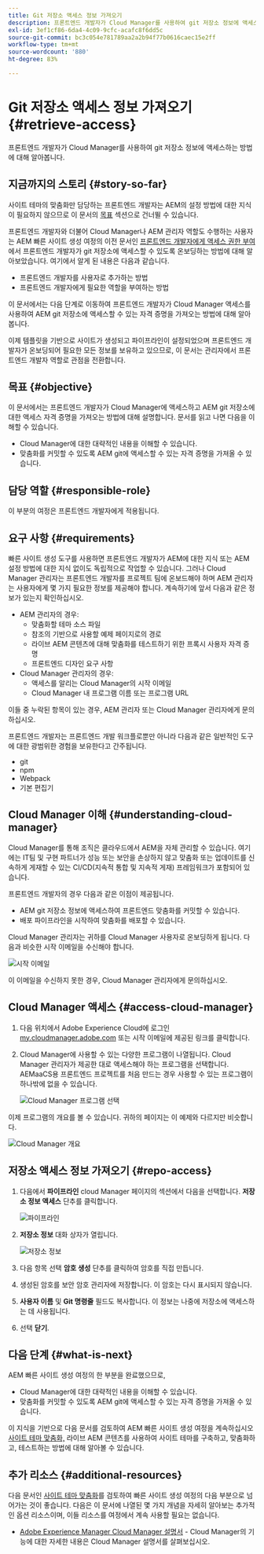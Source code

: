 ```yaml
---
title: Git 저장소 액세스 정보 가져오기
description: 프론트엔드 개발자가 Cloud Manager를 사용하여 git 저장소 정보에 액세스하는 방법에 대해 알아봅니다.
exl-id: 3ef1cf86-6da4-4c09-9cfc-acafc8f6dd5c
source-git-commit: bc3c054e781789aa2a2b94f77b0616caec15e2ff
workflow-type: tm+mt
source-wordcount: '880'
ht-degree: 83%

---
```


# Git 저장소 액세스 정보 가져오기 {#retrieve-access}

프론트엔드 개발자가 Cloud Manager를 사용하여 git 저장소 정보에 액세스하는 방법에 대해 알아봅니다.

## 지금까지의 스토리 {#story-so-far}

사이트 테마의 맞춤화만 담당하는 프론트엔드 개발자는 AEM의 설정 방법에 대한 지식이 필요하지 않으므로 이 문서의 [목표](#objective) 섹션으로 건너뛸 수 있습니다.

프론트엔드 개발자와 더불어 Cloud Manager나 AEM 관리자 역할도 수행하는 사용자는 AEM 빠른 사이트 생성 여정의 이전 문서인 [프론트엔드 개발자에게 액세스 권한 부여](grant-access.md)에서 프론트엔드 개발자가 git 저장소에 액세스할 수 있도록 온보딩하는 방법에 대해 알아보았습니다. 여기에서 알게 된 내용은 다음과 같습니다.

* 프론트엔드 개발자를 사용자로 추가하는 방법
* 프론트엔드 개발자에게 필요한 역할을 부여하는 방법

이 문서에서는 다음 단계로 이동하여 프론트엔드 개발자가 Cloud Manager 액세스를 사용하여 AEM git 저장소에 액세스할 수 있는 자격 증명을 가져오는 방법에 대해 알아봅니다.

이제 템플릿을 기반으로 사이트가 생성되고 파이프라인이 설정되었으며 프론트엔드 개발자가 온보딩되어 필요한 모든 정보를 보유하고 있으므로, 이 문서는 관리자에서 프론트엔드 개발자 역할로 관점을 전환합니다.

## 목표 {#objective}

이 문서에서는 프론트엔드 개발자가 Cloud Manager에 액세스하고 AEM git 저장소에 대한 액세스 자격 증명을 가져오는 방법에 대해 설명합니다. 문서를 읽고 나면 다음을 이해할 수 있습니다.

* Cloud Manager에 대한 대략적인 내용을 이해할 수 있습니다.
* 맞춤화를 커밋할 수 있도록 AEM git에 액세스할 수 있는 자격 증명을 가져올 수 있습니다.

## 담당 역할 {#responsible-role}

이 부분의 여정은 프론트엔드 개발자에게 적용됩니다.

## 요구 사항 {#requirements}

빠른 사이트 생성 도구를 사용하면 프론트엔드 개발자가 AEM에 대한 지식 또는 AEM 설정 방법에 대한 지식 없이도 독립적으로 작업할 수 있습니다. 그러나 Cloud Manager 관리자는 프론트엔드 개발자를 프로젝트 팀에 온보드해야 하며 AEM 관리자는 사용자에게 몇 가지 필요한 정보를 제공해야 합니다. 계속하기에 앞서 다음과 같은 정보가 있는지 확인하십시오.

* AEM 관리자의 경우:
   * 맞춤화할 테마 소스 파일
   * 참조의 기반으로 사용할 예제 페이지로의 경로
   * 라이브 AEM 콘텐츠에 대해 맞춤화를 테스트하기 위한 프록시 사용자 자격 증명
   * 프론트엔드 디자인 요구 사항
* Cloud Manager 관리자의 경우:
   * 액세스를 알리는 Cloud Manager의 시작 이메일
   * Cloud Manager 내 프로그램 이름 또는 프로그램 URL

이들 중 누락된 항목이 있는 경우, AEM 관리자 또는 Cloud Manager 관리자에게 문의하십시오.

프론트엔드 개발자는 프론트엔드 개발 워크플로뿐만 아니라 다음과 같은 일반적인 도구에 대한 광범위한 경험을 보유한다고 간주됩니다.

* git
* npm
* Webpack
* 기본 편집기

## Cloud Manager 이해 {#understanding-cloud-manager}

Cloud Manager를 통해 조직은 클라우드에서 AEM을 자체 관리할 수 있습니다. 여기에는 IT팀 및 구현 파트너가 성능 또는 보안을 손상하지 않고 맞춤화 또는 업데이트를 신속하게 게재할 수 있는 CI/CD(지속적 통합 및 지속적 게재) 프레임워크가 포함되어 있습니다.

프론트엔드 개발자의 경우 다음과 같은 이점이 제공됩니다.

* AEM git 저장소 정보에 액세스하여 프론트엔드 맞춤화를 커밋할 수 있습니다.
* 배포 파이프라인을 시작하여 맞춤화를 배포할 수 있습니다.

Cloud Manager 관리자는 귀하를 Cloud Manager 사용자로 온보딩하게 됩니다. 다음과 비슷한 시작 이메일을 수신해야 합니다.

![시작 이메일](assets/welcome-email.png)

이 이메일을 수신하지 못한 경우, Cloud Manager 관리자에게 문의하십시오.

## Cloud Manager 액세스 {#access-cloud-manager}

1. 다음 위치에서 Adobe Experience Cloud에 로그인 [my.cloudmanager.adobe.com](https://my.cloudmanager.adobe.com/) 또는 시작 이메일에 제공된 링크를 클릭합니다.

1. Cloud Manager에 사용할 수 있는 다양한 프로그램이 나열됩니다. Cloud Manager 관리자가 제공한 대로 액세스해야 하는 프로그램을 선택합니다. AEMaaCS용 프론트엔드 프로젝트를 처음 만드는 경우 사용할 수 있는 프로그램이 하나밖에 없을 수 있습니다.

   ![Cloud Manager 프로그램 선택](assets/cloud-manager-select-program.png)

이제 프로그램의 개요를 볼 수 있습니다. 귀하의 페이지는 이 예제와 다르지만 비슷합니다.

![Cloud Manager 개요](assets/cloud-manager-overview.png)

## 저장소 액세스 정보 가져오기 {#repo-access}

1. 다음에서 **파이프라인** cloud Manager 페이지의 섹션에서 다음을 선택합니다. **저장소 정보 액세스** 단추를 클릭합니다.

   ![파이프라인](assets/pipelines-repo-info.png)

1. **저장소 정보** 대화 상자가 열립니다.

   ![저장소 정보](assets/repo-info.png)

1. 다음 항목 선택 **암호 생성** 단추를 클릭하여 암호를 직접 만듭니다.

1. 생성된 암호를 보안 암호 관리자에 저장합니다. 이 암호는 다시 표시되지 않습니다.

1. **사용자 이름** 및 **Git 명령줄** 필드도 복사합니다. 이 정보는 나중에 저장소에 액세스하는 데 사용됩니다.

1. 선택 **닫기**.

## 다음 단계 {#what-is-next}

AEM 빠른 사이트 생성 여정의 한 부분을 완료했으므로,

* Cloud Manager에 대한 대략적인 내용을 이해할 수 있습니다.
* 맞춤화를 커밋할 수 있도록 AEM git에 액세스할 수 있는 자격 증명을 가져올 수 있습니다.

이 지식을 기반으로 다음 문서를 검토하여 AEM 빠른 사이트 생성 여정을 계속하십시오 [사이트 테마 맞춤화,](customize-theme.md) 라이브 AEM 콘텐츠를 사용하여 사이트 테마를 구축하고, 맞춤화하고, 테스트하는 방법에 대해 알아볼 수 있습니다.

## 추가 리소스 {#additional-resources}

다음 문서인 [사이트 테마 맞춤화](customize-theme.md)를 검토하여 빠른 사이트 생성 여정의 다음 부분으로 넘어가는 것이 좋습니다. 다음은 이 문서에 나열된 몇 가지 개념을 자세히 알아보는 추가적인 옵션 리소스이며, 이들 리소스를 여정에서 계속 사용할 필요는 없습니다.

* [Adobe Experience Manager Cloud Manager 설명서](https://experienceleague.adobe.com/docs/experience-manager-cloud-manager/using/introduction-to-cloud-manager.html) - Cloud Manager의 기능에 대한 자세한 내용은 Cloud Manager 설명서를 살펴보십시오.
